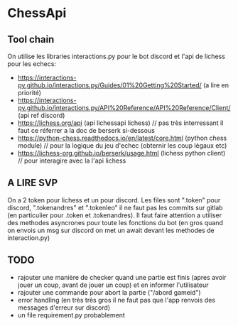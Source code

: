 # ChessApi
## Tool chain
On utilise les libraries interactions.py pour le bot discord et l'api de lichess pour les echecs:
- https://interactions-py.github.io/interactions.py/Guides/01%20Getting%20Started/          (a lire en priorité)
- https://interactions-py.github.io/interactions.py/API%20Reference/API%20Reference/Client/ (api ref discord)
- https://lichess.org/api   (api lichessapi lichess) // pas très interressant il faut ce réferrer a la doc de berserk si-dessous
- https://python-chess.readthedocs.io/en/latest/core.html   (python chess module) // pour la logique du jeu d'echec (obternir les coup légaux etc)
- https://lichess-org.github.io/berserk/usage.html  (lichess python client) // pour interagire avec la l'api lichess

## A LIRE SVP
On a 2 token pour lichess et un pour discord. Les files sont ".token" pour discord, ".tokenandres" et ".tokenleo" il ne faut pas les commits sur gitlab (en particulier pour .token et .tokenandres).
Il faut faire attention a utiliser des methodes asyncrones pour toute les fonctions du bot (en gros quand on envois un msg sur discord on met un await devant les methodes de interaction.py)

## TODO
- rajouter une manière de checker quand une partie est finis (apres avoir jouer un coup, avant de jouer un coup) et en informer l'utilisateur
- rajouter une commande pour abort la partie ("/abord gameid")
- error handling (en très très gros il ne faut pas que l'app renvois des messages d'erreur sur discord)
- un file requirement.py probablement
